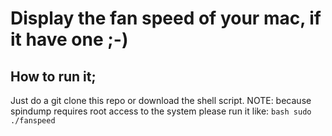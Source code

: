 # Display the fan speed of your mac, if it have one ;-)

## How to run it;
Just do a git clone this repo or download the shell script.
NOTE: because spindump requires root access to the system please run it like: ```bash sudo ./fanspeed```

